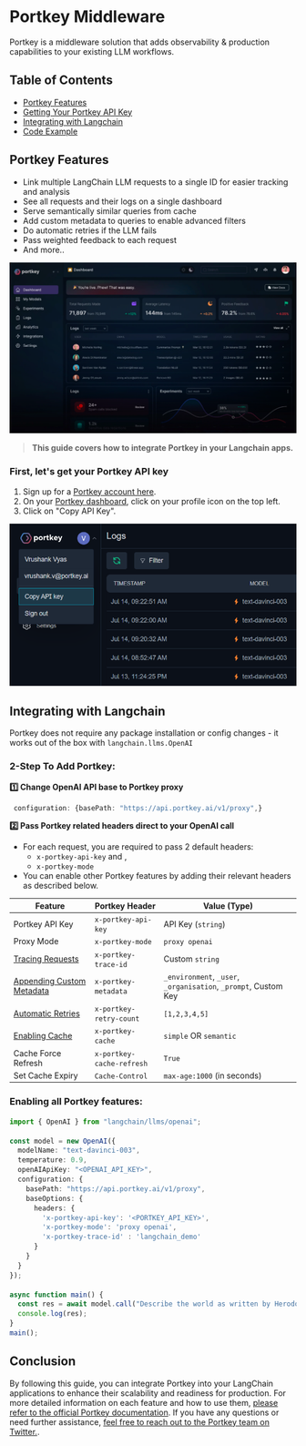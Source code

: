 # Portkey Middleware

Portkey is a middleware solution that adds observability & production capabilities to your existing LLM workflows.

## Table of Contents
- [Portkey Features](#portkey-features)
- [Getting Your Portkey API Key](#first-lets-get-your-portkey-api-key)
- [Integrating with Langchain](#integrating-with-langchain)
- [Code Example](#enabling-all-portkey-features)

## Portkey Features
- Link multiple LangChain LLM requests to a single ID for easier tracking and analysis
- See all requests and their logs on a single dashboard
- Serve semantically similar queries from cache
- Add custom metadata to queries to enable advanced filters
- Do automatic retries if the LLM fails
- Pass weighted feedback to each request
- And more..


![Portkey Dashboard](./portkey-dashboard.png)

>**This guide covers how to integrate Portkey in your Langchain apps.**

### First, let's get your Portkey API key
1. Sign up for a [Portkey account here](https://app.portkey.ai/login).
2. On your [Portkey dashboard](https://app.portkey.ai/), click on your profile icon on the top left.
3. Click on "Copy API Key".

![API Key](./portkey-api-key.png)

## Integrating with Langchain

Portkey does not require any package installation or config changes - it works out of the box with `langchain.llms.OpenAI`

### 2-Step To Add Portkey:

**1️⃣ Change OpenAI API base to Portkey proxy**
```ts
 configuration: {basePath: "https://api.portkey.ai/v1/proxy",}
```

**2️⃣ Pass Portkey related headers direct to your OpenAI call**
- For each request, you are required to pass 2 default headers:
  - `x-portkey-api-key` and ,
  - `x-portkey-mode`
- You can enable other Portkey features by adding their relevant headers as described below.

| Feature | Portkey Header | Value (Type) |
| -- | -- | -- |
| Portkey API Key | `x-portkey-api-key` | API Key (`string`) |
| Proxy Mode | `x-portkey-mode` | `proxy openai` |
| [Tracing Requests](https://docs.portkey.ai/key-features/request-tracing) | `x-portkey-trace-id` | Custom `string` |
| [Appending Custom Metadata](https://docs.portkey.ai/key-features/custom-metadata) | `x-portkey-metadata` | `_environment`, `_user`, `_organisation`, `_prompt`, Custom Key |
| [Automatic Retries](https://docs.portkey.ai/key-features/automatic-retries) | `x-portkey-retry-count` | `[1,2,3,4,5]` |
| [Enabling Cache](https://docs.portkey.ai/key-features/request-caching) | `x-portkey-cache` | `simple` OR `semantic` |
| Cache Force Refresh | `x-portkey-cache-refresh` | `True` |
| Set Cache Expiry | `Cache-Control` | `max-age:1000` (in seconds) |

### Enabling all Portkey features:

```ts
import { OpenAI } from "langchain/llms/openai";

const model = new OpenAI({
  modelName: "text-davinci-003", 
  temperature: 0.9,
  openAIApiKey: "<OPENAI_API_KEY>",
  configuration: {
    basePath: "https://api.portkey.ai/v1/proxy",
    baseOptions: {
      headers: {
        'x-portkey-api-key': '<PORTKEY_API_KEY>',
        'x-portkey-mode': 'proxy openai',
        'x-portkey-trace-id' : 'langchain_demo'
      }
    }
  }
});

async function main() {
  const res = await model.call("Describe the world as written by Herodotus.");
  console.log(res);
}
main();
```

## Conclusion

By following this guide, you can integrate Portkey into your LangChain applications to enhance their scalability and readiness for production. For more detailed information on each feature and how to use them, [please refer to the official Portkey documentation](https://docs.portkey.ai). If you have any questions or need further assistance, [feel free to reach out to the Portkey team on Twitter.](https://twitter.com/portkeyai).